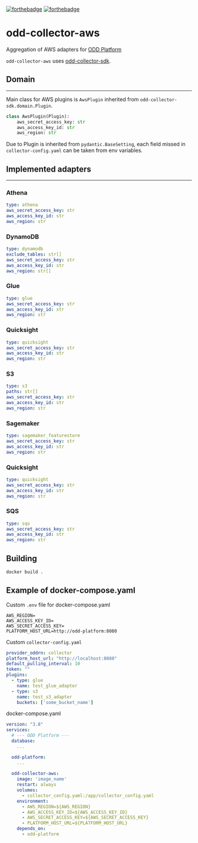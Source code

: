 [![forthebadge](https://forthebadge.com/images/badges/built-with-love.svg)](https://forthebadge.com)
[![forthebadge](https://forthebadge.com/images/badges/for-you.svg)](https://forthebadge.com)
# odd-collector-aws
Aggregation of AWS adapters for [ODD Platform](https://github.com/opendatadiscovery/odd-platform)

`odd-collector-aws` uses [odd-collector-sdk](https://github.com/opendatadiscovery/odd-collector-sdk).


## Domain
___
Main class for AWS plugins is `AwsPlugin` inherited from `odd-collector-sdk.domain.Plugin`. 
```python
class AwsPlugin(Plugin):
    aws_secret_access_key: str
    aws_access_key_id: str
    aws_region: str
```
Due to Plugin is inherited from `pydantic.BaseSetting`, each field missed in `collector-config.yaml` can be taken from env variables.

## Implemented adapters
___
### __Athena__
```yaml
type: athena
aws_secret_access_key: str
aws_access_key_id: str
aws_region: str
```
### __DynamoDB__
```yaml
type: dynamodb
exclude_tables: str[]
aws_secret_access_key: str
aws_access_key_id: str
aws_region: str[]
```
### __Glue__
```yaml
type: glue
aws_secret_access_key: str
aws_access_key_id: str
aws_region: str
```
### __Quicksight__
```yaml
type: quicksight
aws_secret_access_key: str
aws_access_key_id: str
aws_region: str
```
### __S3__
```yaml
type: s3
paths: str[]
aws_secret_access_key: str
aws_access_key_id: str
aws_region: str
```
### __Sagemaker__
```yaml
type: sagemaker_featurestore
aws_secret_access_key: str
aws_access_key_id: str
aws_region: str
```

### __Quicksight__
```yaml
type: quicksight
aws_secret_access_key: str
aws_access_key_id: str
aws_region: str
```

### __SQS__
```yaml
type: sqs
aws_secret_access_key: str
aws_access_key_id: str
aws_region: str
```

## Building
```bash
docker build .
```

## Example of docker-compose.yaml
Custom `.env` file for docker-compose.yaml
```
AWS_REGION=
AWS_ACCESS_KEY_ID=
AWS_SECRET_ACCESS_KEY=
PLATFORM_HOST_URL=http://odd-platform:8080
```

Custom `collector-config.yaml`
```yaml
provider_oddrn: collector
platform_host_url: "http://localhost:8080"
default_pulling_interval: 10
token: ""
plugins:
  - type: glue
    name: test_glue_adapter
  - type: s3
    name: test_s3_adapter
    buckets: ['some_bucket_name']
```

docker-compose.yaml
```yaml
version: "3.8"
services:
  # --- ODD Platform ---
  database:
    ...

  odd-platform:
    ...
  
  odd-collector-aws:
    image: 'image_name'
    restart: always
    volumes:
      - collector_config.yaml:/app/collector_config.yaml
    environment:
      - AWS_REGION=${AWS_REGION}
      - AWS_ACCESS_KEY_ID=${AWS_ACCESS_KEY_ID}
      - AWS_SECRET_ACCESS_KEY=${AWS_SECRET_ACCESS_KEY}
      - PLATFORM_HOST_URL=${PLATFORM_HOST_URL}
    depends_on:
      - odd-platform
```
